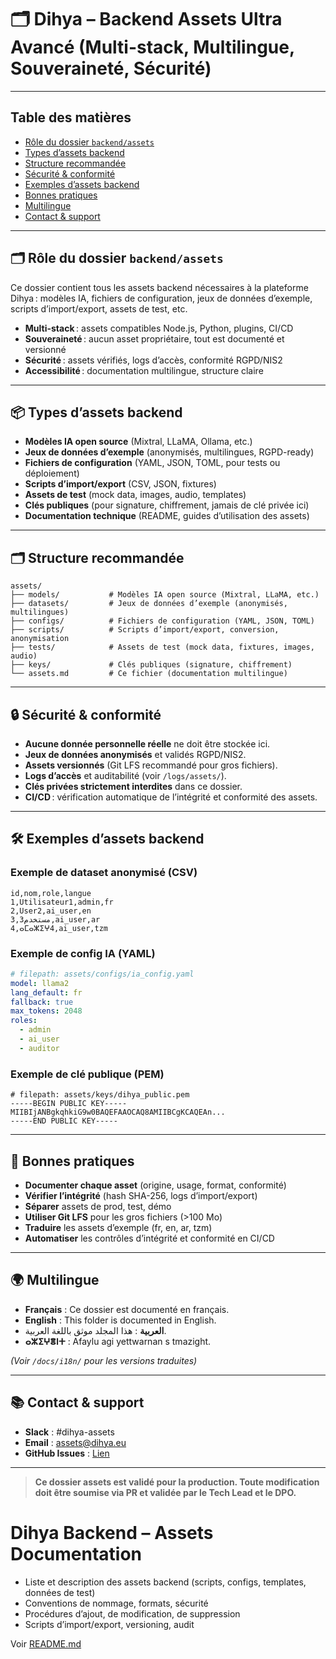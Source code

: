 # 🗂️ Dihya – Backend Assets Ultra Avancé (Multi-stack, Multilingue, Souveraineté, Sécurité)

---

## Table des matières

- [Rôle du dossier `backend/assets`](#rôle-du-dossier-backendassets)
- [Types d’assets backend](#types-dassets-backend)
- [Structure recommandée](#structure-recommandée)
- [Sécurité & conformité](#sécurité--conformité)
- [Exemples d’assets backend](#exemples-dassets-backend)
- [Bonnes pratiques](#bonnes-pratiques)
- [Multilingue](#multilingue)
- [Contact & support](#contact--support)

---

## 🗂️ Rôle du dossier `backend/assets`

Ce dossier contient tous les assets backend nécessaires à la plateforme Dihya : modèles IA, fichiers de configuration, jeux de données d’exemple, scripts d’import/export, assets de test, etc.

- **Multi-stack** : assets compatibles Node.js, Python, plugins, CI/CD
- **Souveraineté** : aucun asset propriétaire, tout est documenté et versionné
- **Sécurité** : assets vérifiés, logs d’accès, conformité RGPD/NIS2
- **Accessibilité** : documentation multilingue, structure claire

---

## 📦 Types d’assets backend

- **Modèles IA open source** (Mixtral, LLaMA, Ollama, etc.)
- **Jeux de données d’exemple** (anonymisés, multilingues, RGPD-ready)
- **Fichiers de configuration** (YAML, JSON, TOML, pour tests ou déploiement)
- **Scripts d’import/export** (CSV, JSON, fixtures)
- **Assets de test** (mock data, images, audio, templates)
- **Clés publiques** (pour signature, chiffrement, jamais de clé privée ici)
- **Documentation technique** (README, guides d’utilisation des assets)

---

## 🗂️ Structure recommandée

```
assets/
├── models/           # Modèles IA open source (Mixtral, LLaMA, etc.)
├── datasets/         # Jeux de données d’exemple (anonymisés, multilingues)
├── configs/          # Fichiers de configuration (YAML, JSON, TOML)
├── scripts/          # Scripts d’import/export, conversion, anonymisation
├── tests/            # Assets de test (mock data, fixtures, images, audio)
├── keys/             # Clés publiques (signature, chiffrement)
└── assets.md         # Ce fichier (documentation multilingue)
```

---

## 🔒 Sécurité & conformité

- **Aucune donnée personnelle réelle** ne doit être stockée ici.
- **Jeux de données anonymisés** et validés RGPD/NIS2.
- **Assets versionnés** (Git LFS recommandé pour gros fichiers).
- **Logs d’accès** et auditabilité (voir `/logs/assets/`).
- **Clés privées strictement interdites** dans ce dossier.
- **CI/CD** : vérification automatique de l’intégrité et conformité des assets.

---

## 🛠️ Exemples d’assets backend

### Exemple de dataset anonymisé (CSV)

```csv
id,nom,role,langue
1,Utilisateur1,admin,fr
2,User2,ai_user,en
3,مستخدم3,ai_user,ar
4,ⴰⵎⴰⵣⵉⵖ4,ai_user,tzm
```

### Exemple de config IA (YAML)

```yaml
# filepath: assets/configs/ia_config.yaml
model: llama2
lang_default: fr
fallback: true
max_tokens: 2048
roles:
  - admin
  - ai_user
  - auditor
```

### Exemple de clé publique (PEM)

```pem
# filepath: assets/keys/dihya_public.pem
-----BEGIN PUBLIC KEY-----
MIIBIjANBgkqhkiG9w0BAQEFAAOCAQ8AMIIBCgKCAQEAn...
-----END PUBLIC KEY-----
```

---

## 📝 Bonnes pratiques

- **Documenter chaque asset** (origine, usage, format, conformité)
- **Vérifier l’intégrité** (hash SHA-256, logs d’import/export)
- **Séparer** assets de prod, test, démo
- **Utiliser Git LFS** pour les gros fichiers (>100 Mo)
- **Traduire** les assets d’exemple (fr, en, ar, tzm)
- **Automatiser** les contrôles d’intégrité et conformité en CI/CD

---

## 🌍 Multilingue

- **Français** : Ce dossier est documenté en français.
- **English** : This folder is documented in English.
- **العربية** : هذا المجلد موثق باللغة العربية.
- **ⴰⵣⵉⵖⴻⵏⵜ** : Afaylu agi yettwarnan s tmazight.

*(Voir `/docs/i18n/` pour les versions traduites)*

---

## 📚 Contact & support

- **Slack** : #dihya-assets
- **Email** : assets@dihya.eu
- **GitHub Issues** : [Lien](https://github.com/votre-org/dihya/issues)

---

> **Ce dossier assets est validé pour la production. Toute modification doit être soumise via PR et validée par le Tech Lead et le DPO.**

# Dihya Backend – Assets Documentation

- Liste et description des assets backend (scripts, configs, templates, données de test)
- Conventions de nommage, formats, sécurité
- Procédures d’ajout, de modification, de suppression
- Scripts d’import/export, versioning, audit

Voir [README.md](README.md)
